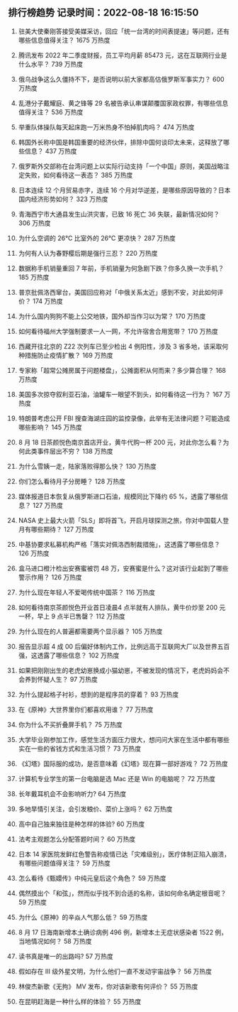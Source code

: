 
## 排行榜趋势 记录时间：2022-08-18 16:15:50
  
  1. 驻美大使秦刚答接受美媒采访，回应「统一台湾的时间表提速」等问题，还有哪些信息值得关注？ 1675 万热度
    
  2. 腾讯发布 2022 年二季度财报，员工平均月薪 85473 元，这在互联网行业是什么水平？ 739 万热度
    
  3. 俄乌战争这么久僵持不下，是否说明以前大家都高估俄罗斯军事实力？ 600 万热度
    
  4. 乱港分子戴耀庭、黄之锋等 29 名被告承认串谋颠覆国家政权罪，有哪些信息值得关注？ 536 万热度
    
  5. 举重队体操队每天起床跑一万米热身不怕掉肌肉吗？ 474 万热度
    
  6. 韩国外长称中国是韩国重要的经济伙伴，排除中国何谈印太未来，这释放了哪些信息？ 437 万热度
    
  7. 俄罗斯外交部称在台湾问题上以实际行动支持「一个中国」原则，美国战略注定失败，如何看待这一表态？ 385 万热度
    
  8. 日本连续 12 个月贸易赤字，连续 16 个月对华逆差，是哪些原因导致的？日本国内经济形势如何？ 323 万热度
    
  9. 青海西宁市大通县发生山洪灾害，已致 16 死亡 36 失联，最新情况如何？ 306 万热度
    
  10. 为什么空调的 26℃ 比室外的 26℃ 更凉快？ 287 万热度
    
  11. 为何有人认为春野樱后期是强行三忍？ 220 万热度
    
  12. 数据称手机销量重回 7 年前，手机销量为何急剧下跌？你多久换一次手机？ 185 万热度
    
  13. 普京批佩洛西窜台，美国回应称对「中俄关系太近」感到不安，对此如何评价？ 174 万热度
    
  14. 为什么国内狗狗不能上公交地铁，国外却当作习以为常？ 170 万热度
    
  15. 如何看待福州大学强制要求一人一网，不允许宿舍合用宽带？ 170 万热度
    
  16. 西藏开往北京的 Z22 次列车已至少检出 4 例阳性，涉及 3 省多地，该采取何种措施防止疫情扩散？ 169 万热度
    
  17. 专家称「超常公摊房属于问题楼盘」，公摊面积从何而来？多少算合理？ 168 万热度
    
  18. 美国多次掠夺叙利亚石油，油罐车一眼望不到头，如何看待这一行为？ 167 万热度
    
  19. 特朗普考虑公开 FBI 搜查海湖庄园的监控录像，此举有无法律问题？可能造成哪些影响？ 145 万热度
    
  20. 8 月 18 日茶颜悦色南京首店开业，黄牛代购一杯 200 元，对此你怎么看？为何此类事件层出不穷？ 138 万热度
    
  21. 为什么雪姨一走，陆家落败得那么快？ 130 万热度
    
  22. 你们怎么看待月子分房睡？ 128 万热度
    
  23. 媒体报道日本恢复从俄罗斯进口石油，规模同比下降约 65 %，透露了哪些信息？ 127 万热度
    
  24. NASA 史上最大火箭「SLS」即将首飞，开启月球探测之旅，你对中国载人登月有哪些期待？ 127 万热度
    
  25. 中基协要求私募机构严格「落实对佩洛西制裁措施」，这透露了哪些信息？ 126 万热度
    
  26. 盒马进口橙汁检出安赛蜜被罚 48 万，安赛蜜是什么？这对该行业起到了哪些警示作用？ 126 万热度
    
  27. 为什么现在年轻人不爱喝传统中国茶？ 116 万热度
    
  28. 如何看待南京茶颜悦色开业首日凌晨4 点半就有人排队，黄牛价炒至 200 元一杯，早上 9 点半已售罄？ 112 万热度
    
  29. 为什么现在的人普遍都需要两个显示器？ 105 万热度
    
  30. 报告显示超 4 成 00 后偏好体制内工作，比例远高于互联网大厂以及世界五百强，这透露了哪些信息？ 102 万热度
    
  31. 如果把刚刚出生的老虎幼崽换成小猫幼崽，不被发现的情况下，老虎妈妈会不会养到怀疑人生？ 97 万热度
    
  32. 为什么提起格子衬衫，想到的是程序员的穿着？ 93 万热度
    
  33. 在《原神》大世界里你们都喜欢用谁？ 77 万热度
    
  34. 你为什么不买折叠屏手机？ 75 万热度
    
  35. 大学毕业刚参加工作，感觉生活方面压力很大，想问问大家在生活中都有哪些实在一些的省钱方式和生活习惯？ 73 万热度
    
  36. 《幻塔》国际服的成功，是否意味着《幻塔》现在算一部好游戏？ 72 万热度
    
  37. 计算机专业学生的第一台电脑是选 Mac 还是 Win 的电脑呢？ 72 万热度
    
  38. 长年戴耳机会不会影响听力? 64 万热度
    
  39. 多地旱情引关注，会引发粮价、菜价上涨吗？ 62 万热度
    
  40. 高中自己独来独往是种怎样的体验? 60 万热度
    
  41. 法考主观题怎么分配答题时间？ 60 万热度
    
  42. 日本 14 家医院发鲜红色警告称疫情已达「灾难级别」，医疗体制正陷入崩溃，有哪些问题值得关注？ 59 万热度
    
  43. 怎么看待《甄嬛传》中纯元皇后这个角色？ 59 万热度
    
  44. 偶然摸出个「和弦」，然而似乎找不到合适的名称，该如何命名确定根音呢？ 59 万热度
    
  45. 为什么《原神》的辛焱人气那么低？ 59 万热度
    
  46. 8 月 17 日海南新增本土确诊病例 496 例，新增本土无症状感染者 1522 例，当地情况如何？ 58 万热度
    
  47. 读书真是唯一的出路吗? 57 万热度
    
  48. 假如存在 III 级外星文明，为什么他们一直不发动宇宙战争？ 56 万热度
    
  49. 林俊杰新歌《无拘》 MV 发布，你对该新歌有何评价？ 55 万热度
    
  50. 在昆明赶海是一种什么样的体验？ 55 万热度
    